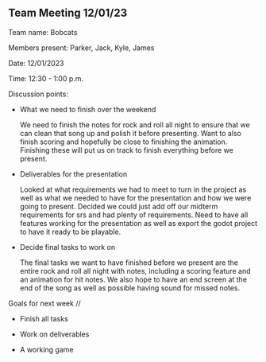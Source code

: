 ## Team Meeting 12/01/23

Team name: Bobcats

Members present: Parker, Jack, Kyle, James

Date: 12/01/2023

Time: 12:30 - 1:00 p.m.

Discussion points: 

* What we need to finish over the weekend 

    We need to finish the notes for rock and roll all night to ensure that we can clean that song up and polish it before presenting. Want to also finish scoring and hopefully be close to finishing the animation. Finishing these will put us on track to finish everything before we present.

* Deliverables for the presentation

    Looked at what requirements we had to meet to turn in the project as well as what we needed to have for the presentation and how we were going to present. Decided we could just add off our midterm requirements for srs and had plenty of requirements. Need to have all features working for the presentation as well as export the godot project to have it ready to be playable.

* Decide final tasks to work on

    The final tasks we want to have finished before we present are the entire rock and roll all night with notes, including a scoring feature and an animation for hit notes. We also hope to have an end screen at the end of the song as well as possible having sound for missed notes.
    
Goals for next week //

* Finish all tasks

* Work on deliverables

* A working game 